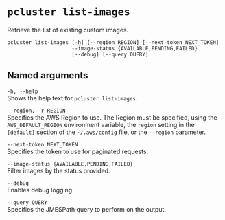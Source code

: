 # `pcluster list-images`<a name="pcluster.list-images-v3"></a>

Retrieve the list of existing custom images\.

```
pcluster list-images [-h] [--region REGION] [--next-token NEXT_TOKEN]
                     --image-status {AVAILABLE,PENDING,FAILED}
                     [--debug] [--query QUERY]
```

## Named arguments<a name="pcluster-v3.list-images.namedargs"></a>

`-h, --help`  
Shows the help text for `pcluster list-images`\.

`--region, -r REGION`  
Specifies the AWS Region to use\. The Region must be specified, using the `AWS_DEFAULT_REGION` environment variable, the `region` setting in the `[default]` section of the `~/.aws/config` file, or the `--region` parameter\.

`--next-token NEXT_TOKEN`  
Specifies the token to use for paginated requests\.

`--image-status {AVAILABLE,PENDING,FAILED}`  
Filter images by the status provided\.

`--debug`  
Enables debug logging\.

`--query QUERY`  
Specifies the JMESPath query to perform on the output\.